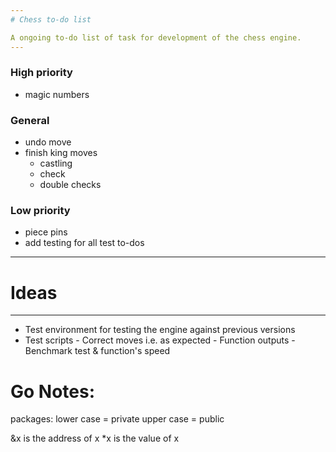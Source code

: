 ```yaml
---
# Chess to-do list

A ongoing to-do list of task for development of the chess engine.
---
```


### High priority

- magic numbers

### General

- undo move
- finish king moves
  - castling
  - check
  - double checks

### Low priority

- piece pins
- add testing for all test to-dos

---

# Ideas

---

- Test environment for testing the engine against previous versions
- Test scripts - Correct moves i.e. as expected - Function outputs - Benchmark test & function's speed

# Go Notes:

packages:
lower case = private
upper case = public

&x is the address of x
\*x is the value of x
